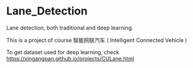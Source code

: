 # Lane_Detection
Lane detection, both traditional and deep learning.

This is a project of course 智能网联汽车 ( Intelligent Connected Vehicle )

To get dataset used for deep learning, check https://xingangpan.github.io/projects/CULane.html

